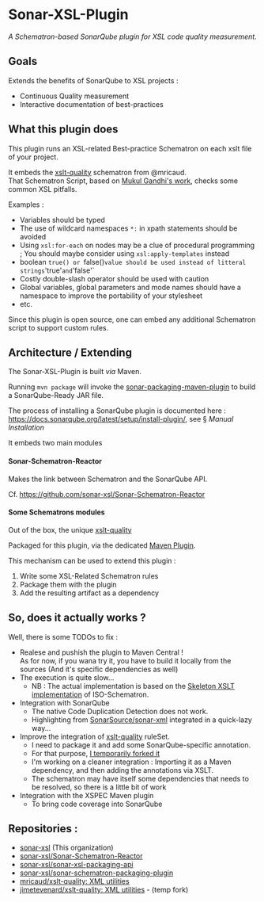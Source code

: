 # Sonar-XSL-Plugin

*A Schematron-based SonarQube plugin for XSL code quality measurement.*

## Goals

Extends the benefits of SonarQube to XSL projects :
* Continuous Quality measurement
* Interactive documentation of best-practices

## What this plugin does

This plugin runs an XSL-related Best-practice Schematron on each xslt file of your project.

It embeds the [xslt-quality](https://github.com/mricaud/xslt-quality) schematron from @mricaud.  
That Schematron Script, based on [Mukul Gandhi's work](http://gandhimukul.tripod.com/xslt/xslquality.html), checks some common XSL pitfalls.

Examples :

* Variables should be typed
* The use of wildcard namespaces `*:` in xpath statements should be avoided
* Using `xsl:for-each` on nodes may be a clue of procedural programming ;
You should maybe consider using `xsl:apply-templates` instead
* boolean `true() or `false()` value should be used instead of litteral strings `'true'` and `'false'`
* Costly double-slash operator should be used with caution
* Global variables, global parameters and mode names should have a namespace to improve the portability of your stylesheet
* etc.

Since this plugin is open source, one can embed any additional Schematron script to support custom rules.

## Architecture / Extending

The Sonar-XSL-Plugin is built *via* Maven.

Running `mvn package` will invoke  the [sonar-packaging-maven-plugin](https://github.com/SonarSource/sonar-packaging-maven-plugin) to build a SonarQube-Ready JAR file.

The process of installing a SonarQube plugin is documented here :  
<https://docs.sonarqube.org/latest/setup/install-plugin/>, see § *Manual Installation*

It embeds two main modules

#### Sonar-Schematron-Reactor

Makes the link between Schematron and the SonarQube API.

Cf. <https://github.com/sonar-xsl/Sonar-Schematron-Reactor>

#### Some Schematrons modules

Out of the box, the unique [xslt-quality](https://github.com/mricaud/xslt-quality)

Packaged for this plugin, via the dedicated [Maven Plugin](https://github.com/sonar-xsl/sonar-schematron-packaging-plugin).

This mechanism can be used to extend this plugin :

1. Write some XSL-Related Schematron rules
2. Package them with the plugin
3. Add the resulting artifact as a dependency

## So, does it actually works ?

Well, there is some TODOs to fix :

* Realese and pushish the plugin to Maven Central !  
  As for now, if you wana try it, you have to build it locally from the sources (And it's specific dependencies as well)
* The execution is quite slow...
  * NB : The actual implementation is based on the [Skeleton XSLT implementation](https://github.com/Schematron/schematron) of ISO-Schematron.
* Integration with SonarQube
  * The native Code Duplication Detection does not work.
  * Highlighting from [SonarSource/sonar-xml](https://github.com/SonarSource/sonar-xml) integrated in a quick-lazy way...
* Improve the integration of [xslt-quality](https://github.com/mricaud/xslt-quality) ruleSet.
  * I need to package it and add some SonarQube-specific annotation.
  * For that purpose, [I temporarily forked it](https://github.com/jimetevenard/xslt-quality)
  * I'm working on a cleaner integration : Importing it as a Maven dependency, and then adding the annotations via XSLT.
  * The schematron may have itself some dependencies that needs to be resolved, so there is a little bit of work
* Integration with the XSPEC Maven plugin
  * To bring code coverage into SonarQube
  
## Repositories :

* [sonar-xsl](https://github.com/sonar-xsl/) (This organization)
* [sonar-xsl/Sonar-Schematron-Reactor](https://github.com/sonar-xsl/Sonar-Schematron-Reactor)
* [sonar-xsl/sonar-xsl-packaging-api](https://github.com/sonar-xsl/sonar-xsl-packaging-api)
* [sonar-xsl/sonar-schematron-packaging-plugin](https://github.com/sonar-xsl/sonar-schematron-packaging-plugin)
* [mricaud/xslt-quality: XML utilities](https://github.com/mricaud/xslt-quality)
* [jimetevenard/xslt-quality: XML utilities](https://github.com/jimetevenard/xslt-quality) - (temp fork)

